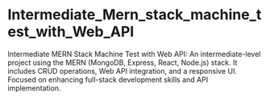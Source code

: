 # Intermediate_Mern_stack_machine_test_with_Web_API
Intermediate MERN Stack Machine Test with Web API: An intermediate-level project using the MERN (MongoDB, Express, React, Node.js) stack. It includes CRUD operations, Web API integration, and a responsive UI. Focused on enhancing full-stack development skills and API implementation.
